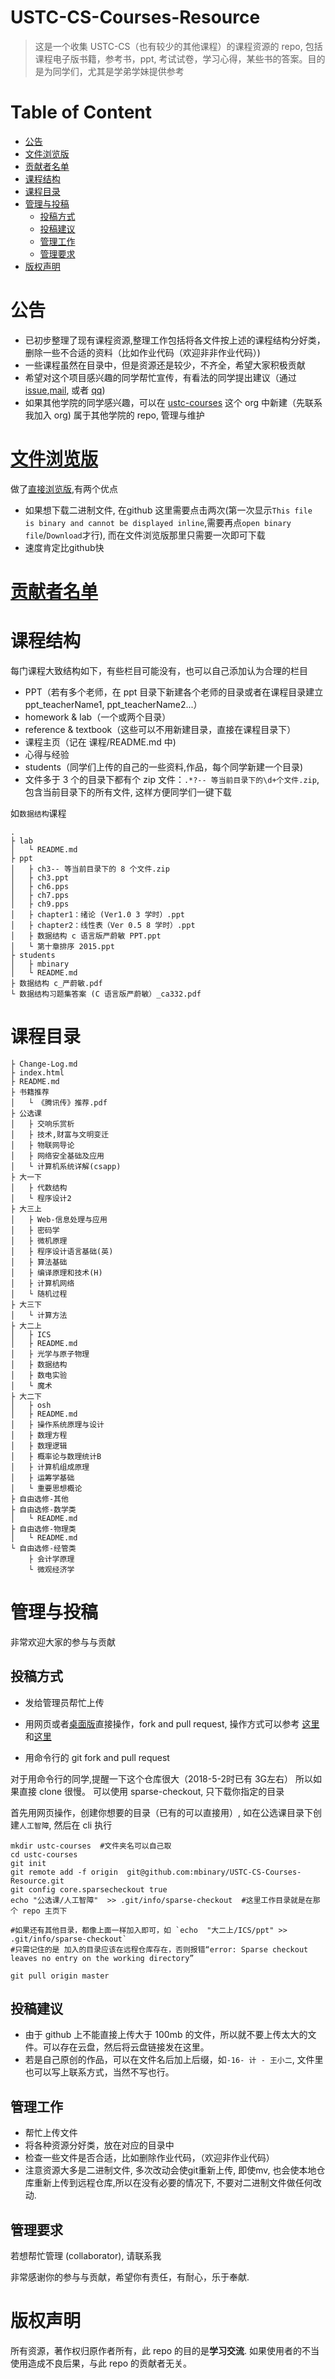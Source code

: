 # USTC-CS-Courses-Resource
>这是一个收集 USTC-CS（也有较少的其他课程）的课程资源的 repo, 包括课程电子版书籍，参考书，ppt, 考试试卷，学习心得，某些书的答案。目的是为同学们，尤其是学弟学妹提供参考

# Table of Content
<!-- vim-markdown-toc GFM -->

* [公告](#公告)
* [文件浏览版](#文件浏览版)
* [贡献者名单](#贡献者名单)
* [课程结构](#课程结构)
* [课程目录](#课程目录)
* [管理与投稿](#管理与投稿)
    * [投稿方式](#投稿方式)
    * [投稿建议](#投稿建议)
    * [管理工作](#管理工作)
    * [管理要求](#管理要求)
* [版权声明](#版权声明)

<!-- vim-markdown-toc -->

# 公告
* 已初步整理了现有课程资源,整理工作包括将各文件按上述的课程结构分好类，删除一些不合适的资料（比如作业代码（欢迎非非作业代码）)
* 一些课程虽然在目录中，但是资源还是较少，不齐全，希望大家积极贡献
* 希望对这个项目感兴趣的同学帮忙宣传，有看法的同学提出建议（通过 [issue](https://github.com/mbinary/USTC-CS-Courses-Resource/issues/new),<a href="mailto:zhuheqin@mail.ustc.edu.cn?subject=%E5%8F%8D%E9%A6%88%E4%B8%8E%E5%BB%BA%E8%AE%AE">mail</a>, 或者 [qq](http://wpa.qq.com/msgrd?v=3&uin=414313516&site=qq&menu=yes))
* 如果其他学院的同学感兴趣，可以在 [ustc-courses](https://github.com/USTC-Courses/) 这个 org 中新建（先联系我加入 org) 属于其他学院的 repo, 管理与维护

# [文件浏览版](https://mbinary.coding.me/ustc-cs/)
做了[直接浏览版](https://mbinary.coding.me/ustc-cs/),有两个优点
* 如果想下载二进制文件, 在github 这里需要点击两次(第一次显示`This file is binary and cannot be displayed inline`,需要再点`open binary file`/`Download`才行), 而在文件浏览版那里只需要一次即可下载
* 速度肯定比github快

# [贡献者名单](https://github.com/USTC-Courses/CS/graphs/contributors)


# 课程结构
每门课程大致结构如下，有些栏目可能没有，也可以自己添加认为合理的栏目
* PPT（若有多个老师，在 ppt 目录下新建各个老师的目录或者在课程目录建立ppt_teacherName1, ppt_teacherName2...）
* homework & lab（一个或两个目录）
* reference & textbook（这些可以不用新建目录，直接在课程目录下）
* 课程主页（记在 课程/README.md 中)
* 心得与经验
* students（同学们上传的自己的一些资料,作品，每个同学新建一个目录)
* 文件多于 3 个的目录下都有个 zip 文件：`.*?-- 等当前目录下的\d+个文件.zip`,包含当前目录下的所有文件, 这样方便同学们一键下载

如`数据结构`课程

```
.
├ lab
│   └ README.md
├ ppt
│   ├ ch3-- 等当前目录下的 8 个文件.zip
│   ├ ch3.ppt
│   ├ ch6.pps
│   ├ ch7.pps
│   ├ ch9.pps
│   ├ chapter1：绪论 (Ver1.0 3 学时）.ppt
│   ├ chapter2：线性表（Ver 0.5 8 学时）.ppt
│   ├ 数据结构 c 语言版严蔚敏 PPT.ppt
│   └ 第十章排序 2015.ppt
├ students
│   ├ mbinary
│   └ README.md
├ 数据结构 c_严蔚敏.pdf
└ 数据结构习题集答案 (C 语言版严蔚敏）_ca332.pdf
```


# 课程目录
```
├ Change-Log.md
├ index.html
├ README.md
├ 书籍推荐
│   └ 《腾讯传》推荐.pdf
├ 公选课
│   ├ 交响乐赏析
│   ├ 技术,财富与文明变迁
│   ├ 物联网导论
│   ├ 网络安全基础及应用
│   └ 计算机系统详解(csapp)
├ 大一下
│   ├ 代数结构
│   └ 程序设计2
├ 大三上
│   ├ Web-信息处理与应用
│   ├ 密码学
│   ├ 微机原理
│   ├ 程序设计语言基础(英)
│   ├ 算法基础
│   ├ 编译原理和技术(H)
│   ├ 计算机网络
│   └ 随机过程
├ 大三下
│   └ 计算方法
├ 大二上
│   ├ ICS
│   ├ README.md
│   ├ 光学与原子物理
│   ├ 数据结构
│   ├ 数电实验
│   └ 魔术
├ 大二下
│   ├ osh
│   ├ README.md
│   ├ 操作系统原理与设计
│   ├ 数理方程
│   ├ 数理逻辑
│   ├ 概率论与数理统计B
│   ├ 计算机组成原理
│   ├ 运筹学基础
│   └ 重要思想概论
├ 自由选修-其他
├ 自由选修-数学类
│   └ README.md
├ 自由选修-物理类
│   └ README.md
└ 自由选修-经管类
    ├ 会计学原理
    └ 微观经济学
```


# 管理与投稿
非常欢迎大家的参与与贡献

## 投稿方式

* 发给管理员帮忙上传

* 用网页或者[桌面版](https://desktop.github.com/)直接操作，fork and pull request, 
   操作方式可以参考 [这里](https://blog.csdn.net/qq_29277155/article/details/51048990)和[这里](https://blog.csdn.net/zhangw0_0/article/details/50667891)

* 用命令行的 git  fork and pull request

对于用命令行的同学,提醒一下这个仓库很大（2018-5-2时已有 3G左右）
所以如果直接 clone 很慢。
可以使用 sparse-checkout, 只下载你指定的目录

首先用网页操作，创建你想要的目录（已有的可以直接用）, 如在公选课目录下创建`人工智障`,
然后在 cli 执行
```shell
mkdir ustc-courses  #文件夹名可以自己取
cd ustc-courses
git init
git remote add -f origin  git@github.com:mbinary/USTC-CS-Courses-Resource.git
git config core.sparsecheckout true
echo "公选课/人工智障"  >> .git/info/sparse-checkout  #这里工作目录就是在那个 repo 主页下

#如果还有其他目录，都像上面一样加入即可，如 `echo  "大二上/ICS/ppt" >> .git/info/sparse-checkout`
#只需记住的是 加入的目录应该在远程仓库存在，否则报错“error: Sparse checkout leaves no entry on the working directory”

git pull origin master
```


## 投稿建议
* 由于 github 上不能直接上传大于 100mb 的文件，所以就不要上传太大的文件。可以存在云盘，然后将云盘链接发在这里。
* 若是自己原创的作品，可以在文件名后加上后缀，如`-16- 计 - 王小二`, 文件里也可以写上联系方式，当然不写也行。

## 管理工作

* 帮忙上传文件
* 将各种资源分好类，放在对应的目录中
* 检查一些文件是否合适，比如删除作业代码，（欢迎非作业代码）
* 注意资源大多是二进制文件, 多次改动会使git重新上传, 即使mv, 也会使本地仓库重新上传到远程仓库,所以在没有必要的情况下, 不要对二进制文件做任何改动.

## 管理要求
若想帮忙管理 (collaborator), 请联系我


非常感谢你的参与与贡献，希望你有责任，有耐心，乐于奉献.


# 版权声明
所有资源，著作权归原作者所有，此 repo 的目的是**学习交流**.
如果使用者的不当使用造成不良后果，与此 repo 的贡献者无关。

